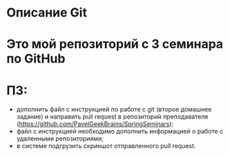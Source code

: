 # Описание Git

# Это мой репозиторий с 3 семинара по GitHub
# ПЗ:
- дополнить файл с инструкцией по работе с git (второе домашнее задание) и направить pull request в репозиторий преподавателя (https://github.com/PavelGeekBrains/SpringSeminars);
- файл с инструкцией необходимо дополнить информацией о работе с удаленными репозиториями;
- в системе подгрузить скриншот отправленного pull request.
